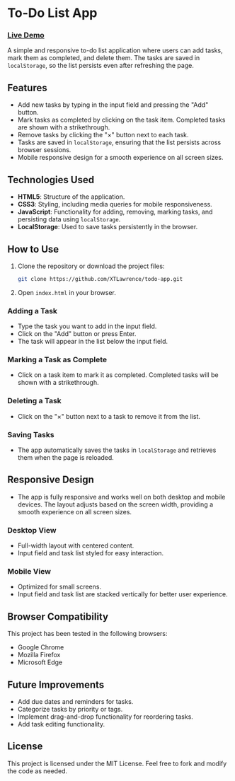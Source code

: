# To-Do List App

### [Live Demo](https://xtlawrence.github.io/To-Do-App/)

A simple and responsive to-do list application where users can add tasks, mark them as completed, and delete them. The tasks are saved in `localStorage`, so the list persists even after refreshing the page.

## Features

- Add new tasks by typing in the input field and pressing the "Add" button.
- Mark tasks as completed by clicking on the task item. Completed tasks are shown with a strikethrough.
- Remove tasks by clicking the "×" button next to each task.
- Tasks are saved in `localStorage`, ensuring that the list persists across browser sessions.
- Mobile responsive design for a smooth experience on all screen sizes.

## Technologies Used

- **HTML5**: Structure of the application.
- **CSS3**: Styling, including media queries for mobile responsiveness.
- **JavaScript**: Functionality for adding, removing, marking tasks, and persisting data using `localStorage`.
- **LocalStorage**: Used to save tasks persistently in the browser.

## How to Use

1. Clone the repository or download the project files:
    ```bash
    git clone https://github.com/XTLawrence/todo-app.git
    ```
2. Open `index.html` in your browser.

### Adding a Task
- Type the task you want to add in the input field.
- Click on the "Add" button or press Enter.
- The task will appear in the list below the input field.

### Marking a Task as Complete
- Click on a task item to mark it as completed. Completed tasks will be shown with a strikethrough.

### Deleting a Task
- Click on the "×" button next to a task to remove it from the list.

### Saving Tasks
- The app automatically saves the tasks in `localStorage` and retrieves them when the page is reloaded.

## Responsive Design

- The app is fully responsive and works well on both desktop and mobile devices. The layout adjusts based on the screen width, providing a smooth experience on all screen sizes.

### Desktop View
- Full-width layout with centered content.
- Input field and task list styled for easy interaction.

### Mobile View
- Optimized for small screens.
- Input field and task list are stacked vertically for better user experience.

## Browser Compatibility

This project has been tested in the following browsers:

- Google Chrome
- Mozilla Firefox
- Microsoft Edge

## Future Improvements

- Add due dates and reminders for tasks.
- Categorize tasks by priority or tags.
- Implement drag-and-drop functionality for reordering tasks.
- Add task editing functionality.

## License

This project is licensed under the MIT License. Feel free to fork and modify the code as needed.

